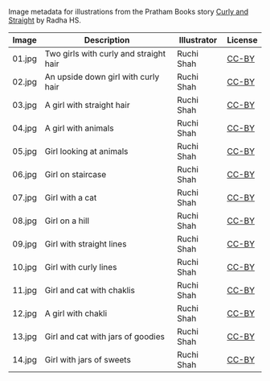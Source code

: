 Image metadata for illustrations from the Pratham Books story [Curly and Straight](https://storyweaver.org.in/stories/254-curly-and-straight) by Radha HS.

Image | Description | Illustrator | License
----- | ----------- | ----------- | -------
01.jpg | Two girls with curly and straight hair | Ruchi Shah | [CC-BY](https://creativecommons.org/licenses/by/4.0/)
02.jpg | An upside down girl with curly hair | Ruchi Shah | [CC-BY](https://creativecommons.org/licenses/by/4.0/)
03.jpg | A girl with straight hair  | Ruchi Shah | [CC-BY](https://creativecommons.org/licenses/by/4.0/)
04.jpg | A girl with animals  | Ruchi Shah | [CC-BY](https://creativecommons.org/licenses/by/4.0/)
05.jpg | Girl looking at animals | Ruchi Shah | [CC-BY](https://creativecommons.org/licenses/by/4.0/)
06.jpg | Girl on staircase | Ruchi Shah | [CC-BY](https://creativecommons.org/licenses/by/4.0/)
07.jpg | Girl with a cat | Ruchi Shah | [CC-BY](https://creativecommons.org/licenses/by/4.0/)
08.jpg | Girl on a hill | Ruchi Shah | [CC-BY](https://creativecommons.org/licenses/by/4.0/)
09.jpg | Girl with straight lines | Ruchi Shah | [CC-BY](https://creativecommons.org/licenses/by/4.0/)
10.jpg | Girl with curly lines | Ruchi Shah | [CC-BY](https://creativecommons.org/licenses/by/4.0/)
11.jpg | Girl and cat with chaklis  | Ruchi Shah | [CC-BY](https://creativecommons.org/licenses/by/4.0/)
12.jpg | A girl with chakli | Ruchi Shah | [CC-BY](https://creativecommons.org/licenses/by/4.0/)
13.jpg | Girl and cat with jars of goodies  | Ruchi Shah | [CC-BY](https://creativecommons.org/licenses/by/4.0/)
14.jpg | Girl with jars of sweets | Ruchi Shah | [CC-BY](https://creativecommons.org/licenses/by/4.0/)